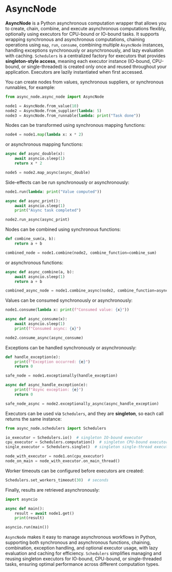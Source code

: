 # AsyncNode

**AsyncNode** is a Python asynchronous computation wrapper that allows you to create, chain, combine, and execute asynchronous computations flexibly, optionally using executors for CPU-bound or IO-bound tasks. It supports wrapping synchronous and asynchronous computations, chaining operations using `map`, `run`, `consume`, combining multiple `AsyncNode` instances, handling exceptions synchronously or asynchronously, and lazy evaluation with caching. `Schedulers` is a centralized factory for executors that provides **singleton-style access**, meaning each executor instance (IO-bound, CPU-bound, or single-threaded) is created only once and reused throughout your application. Executors are lazily instantiated when first accessed.

You can create nodes from values, synchronous suppliers, or synchronous runnables, for example:

```python
from async_node.async_node import AsyncNode

node1 = AsyncNode.from_value(10)
node2 = AsyncNode.from_supplier(lambda: 5)
node3 = AsyncNode.from_runnable(lambda: print("Task done"))
```

Nodes can be transformed using synchronous mapping functions:

```python
node4 = node1.map(lambda x: x * 2)
```

or asynchronous mapping functions:

```python
async def async_double(x):
    await asyncio.sleep(1)
    return x * 2

node5 = node2.map_async(async_double)
```

Side-effects can be run synchronously or asynchronously:

```python
node1.run(lambda: print("Value computed"))

async def async_print():
    await asyncio.sleep(1)
    print("Async task completed")

node2.run_async(async_print)
```

Nodes can be combined using synchronous functions:

```python
def combine_sum(a, b):
    return a + b

combined_node = node1.combine(node2, combine_function=combine_sum)
```

or asynchronous functions:

```python
async def async_combine(a, b):
    await asyncio.sleep(1)
    return a + b

combined_async_node = node1.combine_async(node2, combine_function=async_combine)
```

Values can be consumed synchronously or asynchronously:

```python
node1.consume(lambda x: print(f"Consumed value: {x}"))

async def async_consume(x):
    await asyncio.sleep(1)
    print(f"Consumed async: {x}")

node2.consume_async(async_consume)
```

Exceptions can be handled synchronously or asynchronously:

```python
def handle_exception(e):
    print(f"Exception occurred: {e}")
    return 0

safe_node = node1.exceptionally(handle_exception)

async def async_handle_exception(e):
    print(f"Async exception: {e}")
    return 0

safe_node_async = node2.exceptionally_async(async_handle_exception)
```

Executors can be used via `Schedulers`, and they are **singleton**, so each call returns the same instance:

```python
from async_node.schedulers import Schedulers

io_executor = Schedulers.io()  # singleton IO-bound executor
cpu_executor = Schedulers.computation()  # singleton CPU-bound executor
single_executor = Schedulers.single()  # singleton single-thread executor

node_with_executor = node1.on(cpu_executor)
node_on_main = node_with_executor.on_main_thread()
```

Worker timeouts can be configured before executors are created:

```python
Schedulers.set_workers_timeout(30)  # seconds
```

Finally, results are retrieved asynchronously:

```python
import asyncio

async def main():
    result = await node1.get()
    print(result)

asyncio.run(main())
```

`AsyncNode` makes it easy to manage asynchronous workflows in Python, supporting both synchronous and asynchronous functions, chaining, combination, exception handling, and optional executor usage, with lazy evaluation and caching for efficiency. `Schedulers` simplifies managing and reusing singleton executors for IO-bound, CPU-bound, or single-threaded tasks, ensuring optimal performance across different computation types.
